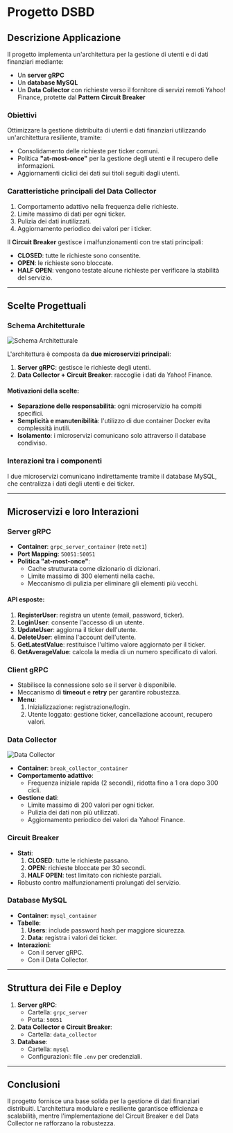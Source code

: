 # Progetto DSBD
## Descrizione Applicazione

Il progetto implementa un'architettura per la gestione di utenti e di dati finanziari mediante:
- Un **server gRPC**
- Un **database MySQL**
- Un **Data Collector** con richieste verso il fornitore di servizi remoti Yahoo! Finance, protette dal **Pattern Circuit Breaker**

### Obiettivi
Ottimizzare la gestione distribuita di utenti e dati finanziari utilizzando un'architettura resiliente, tramite:
- Consolidamento delle richieste per ticker comuni.
- Politica **"at-most-once"** per la gestione degli utenti e il recupero delle informazioni.
- Aggiornamenti ciclici dei dati sui titoli seguiti dagli utenti.

### Caratteristiche principali del Data Collector
1. Comportamento adattivo nella frequenza delle richieste.
2. Limite massimo di dati per ogni ticker.
3. Pulizia dei dati inutilizzati.
4. Aggiornamento periodico dei valori per i ticker.

Il **Circuit Breaker** gestisce i malfunzionamenti con tre stati principali:
- **CLOSED**: tutte le richieste sono consentite.
- **OPEN**: le richieste sono bloccate.
- **HALF OPEN**: vengono testate alcune richieste per verificare la stabilità del servizio.

---

## Scelte Progettuali

### Schema Architetturale
![Schema Architetturale](5AC03E93-F9EA-4DB6-A382-C7E876AF345D.jpeg)

L'architettura è composta da **due microservizi principali**:
1. **Server gRPC**: gestisce le richieste degli utenti.
2. **Data Collector + Circuit Breaker**: raccoglie i dati da Yahoo! Finance.

#### Motivazioni della scelte:
- **Separazione delle responsabilità**: ogni microservizio ha compiti specifici.
- **Semplicità e manutenibilità**: l'utilizzo di due container Docker evita complessità inutili.
- **Isolamento**: i microservizi comunicano solo attraverso il database condiviso.

### Interazioni tra i componenti
I due microservizi comunicano indirettamente tramite il database MySQL, che centralizza i dati degli utenti e dei ticker.

---

## Microservizi e loro Interazioni

### Server gRPC
- **Container**: `grpc_server_container` (rete `net1`)
- **Port Mapping**: `50051:50051`
- **Politica "at-most-once"**:
  - Cache strutturata come dizionario di dizionari.
  - Limite massimo di 300 elementi nella cache.
  - Meccanismo di pulizia per eliminare gli elementi più vecchi.

#### API esposte:
1. **RegisterUser**: registra un utente (email, password, ticker).
2. **LoginUser**: consente l'accesso di un utente.
3. **UpdateUser**: aggiorna il ticker dell'utente.
4. **DeleteUser**: elimina l'account dell'utente.
5. **GetLatestValue**: restituisce l'ultimo valore aggiornato per il ticker.
6. **GetAverageValue**: calcola la media di un numero specificato di valori.

### Client gRPC
- Stabilisce la connessione solo se il server è disponibile.
- Meccanismo di **timeout** e **retry** per garantire robustezza.
- **Menu**:
  1. Inizializzazione: registrazione/login.
  2. Utente loggato: gestione ticker, cancellazione account, recupero valori.

### Data Collector
![Data Collector](AEEC651B-9CB0-4C6F-9768-29858F810302.jpeg)

- **Container**: `break_collector_container`
- **Comportamento adattivo**:
  - Frequenza iniziale rapida (2 secondi), ridotta fino a 1 ora dopo 300 cicli.
- **Gestione dati**:
  - Limite massimo di 200 valori per ogni ticker.
  - Pulizia dei dati non più utilizzati.
  - Aggiornamento periodico dei valori da Yahoo! Finance.

### Circuit Breaker
- **Stati**:
  1. **CLOSED**: tutte le richieste passano.
  2. **OPEN**: richieste bloccate per 30 secondi.
  3. **HALF OPEN**: test limitato con richieste parziali.
- Robusto contro malfunzionamenti prolungati del servizio.

### Database MySQL
- **Container**: `mysql_container`
- **Tabelle**:
  1. **Users**: include password hash per maggiore sicurezza.
  2. **Data**: registra i valori dei ticker.
- **Interazioni**:
  - Con il server gRPC.
  - Con il Data Collector.

---

## Struttura dei File e Deploy
1. **Server gRPC**:
   - Cartella: `grpc_server`
   - Porta: `50051`
2. **Data Collector e Circuit Breaker**:
   - Cartella: `data_collector`
3. **Database**:
   - Cartella: `mysql`
   - Configurazioni: file `.env` per credenziali.

---

## Conclusioni
Il progetto fornisce una base solida per la gestione di dati finanziari distribuiti. L'architettura modulare e resiliente garantisce efficienza e scalabilità, mentre l'implementazione del Circuit Breaker e del Data Collector ne rafforzano la robustezza.

